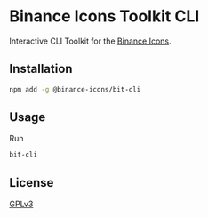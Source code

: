 # Binance Icons Toolkit CLI

Interactive CLI Toolkit for the [Binance Icons](https://github.com/VadimMalykhin/binance-icons).


## Installation

```sh
npm add -g @binance-icons/bit-cli
```

## Usage

Run

```sh
bit-cli
```

## License

[GPLv3](LICENSE)
